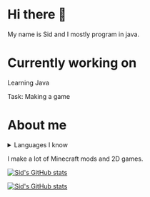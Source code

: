 <!-- github readme stats theme: cobalt -->

# Hi there 👋

My name is Sid and I mostly program in java.

# Currently working on

Learning Java

Task: Making a game

# About me

<details>
  <summary>Languages I know</summary>
CSS<br>
Haxe<br>
HTML<br>
Lua<br>
Java<br>
JavaScript
</details>

I make a lot of Minecraft mods and 2D games.

[![Sid's GitHub stats](https://github-readme-stats.vercel.app/api?username=sidgames5&theme=cobalt)](https://github.com/anuraghazra/github-readme-stats)

[![Sid's GitHub stats](https://github-readme-stats.vercel.app/api/top-langs/?username=sidgames5&layout=compact&theme=bear)](https://github.com/anuraghazra/github-readme-stats)
